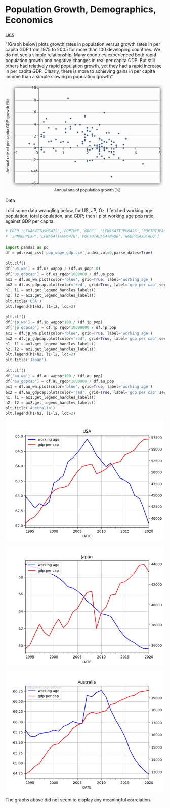 # Population Growth, Demographics, Economics

[Link](https://open.lib.umn.edu/principleseconomics/chapter/33-2-population-growth-and-economic-development)

"[Graph below] plots growth rates in population versus growth rates in
per capita GDP from 1975 to 2005 for more than 100 developing
countries. We do not see a simple relationship. Many countries
experienced both rapid population growth and negative changes in real
per capita GDP. But still others had relatively rapid population
growth, yet they had a rapid increase in per capita GDP. Clearly,
there is more to achieving gains in per capita income than a simple
slowing in population growth"

![](popgr1.jpg)

Data

I did some data wrangling below, for US, JP, Oz. I fetched working age
population, total population, and GDP; then I plot working age pop
ratio, against GDP per capita.

```python    
# FRED 'LFWA64TTUSM647S','POPTHM','GDPC1','LFWA64TTJPM647S','POPTOTJPA647NWDB',
# 'JPNRGDPEXP','LFWA64TTAUM647N','POPTOTAUA647NWDB','NGDPRSAXDCAUQ']

import pandas as pd
df = pd.read_csv('pop_wage_gdp.csv',index_col=0,parse_dates=True)

plt.clf()
df['us_wa'] = df.us_wapop / (df.us_pop*10)
df['us_gdpcap'] = df.us_rgdp*1000000 / df.us_pop
ax1 = df.us_wa.plot(color='blue', grid=True, label='working age')
ax2 = df.us_gdpcap.plot(color='red', grid=True, label='gdp per cap',secondary_y=True)
h1, l1 = ax1.get_legend_handles_labels()
h2, l2 = ax2.get_legend_handles_labels()
plt.title('USA')
plt.legend(h1+h2, l1+l2, loc=2)

plt.clf()
df['jp_wa'] = df.jp_wapop*100 / (df.jp_pop)
df['jp_gdpcap'] = df.jp_rgdp*10000000 / df.jp_pop
ax1 = df.jp_wa.plot(color='blue', grid=True, label='working age')
ax2 = df.jp_gdpcap.plot(color='red', grid=True, label='gdp per cap',secondary_y=True)
h1, l1 = ax1.get_legend_handles_labels()
h2, l2 = ax2.get_legend_handles_labels()
plt.legend(h1+h2, l1+l2, loc=2)
plt.title('Japan')

plt.clf()
df['au_wa'] = df.au_wapop*100 / (df.au_pop)
df['au_gdpcap'] = df.au_rgdp*1000000 / df.au_pop
ax1 = df.au_wa.plot(color='blue', grid=True, label='working age')
ax2 = df.au_gdpcap.plot(color='red', grid=True, label='gdp per cap',secondary_y=True)
h1, l1 = ax1.get_legend_handles_labels()
h2, l2 = ax2.get_legend_handles_labels()
plt.title('Australia')
plt.legend(h1+h2, l1+l2, loc=2)
```

![](out1.png)

![](out2.png)

![](out3.png)

The graphs above did not seem to display any meaningful correlation.


